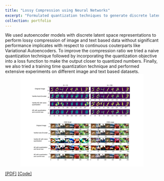 ```yaml
---
title: "Lossy Compression using Neural Networks"
excerpt: "Formulated quantization techniques to generate discrete latent space representations among image and textbased autoencoder models without significant performance implications. Showcased that incorporating commit-loss to the learning process improved the compression ratio of both imageand text based models while maintaining the quality of reconstructions"
collection: portfolio
---
```


We used autoencoder models with discrete latent space representations to perform lossy compression of image and text based data without significant performance implicates with respect to continuous couterparts like Variational Autoencoders. To improve the compression ratio we tried a naive quantization technique followed by incorporating the quantization objective into a loss function to make the output closer to quantized numbers. Finally, we also tried a training time quantization
technique and performed extensive experiments on different image and text based datasets.
<br/><img style='margin: auto; display: block; width: 80% !important; max-width: 700px !important;' src='/images/Lossy_Compression.png'>

[[PDF]](https://viraj96.github.io/files/portfolio-3/report.pdf) [[Code]](https://github.com/divamgupta/dnn_lossy_compression)
